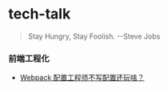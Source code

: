 # tech-talk
> Stay Hungry, Stay Foolish.  --Steve Jobs


### 前端工程化
- [Webpack 配置工程师不写配置还玩啥？](./pdf/tt-webpack.pdf)
